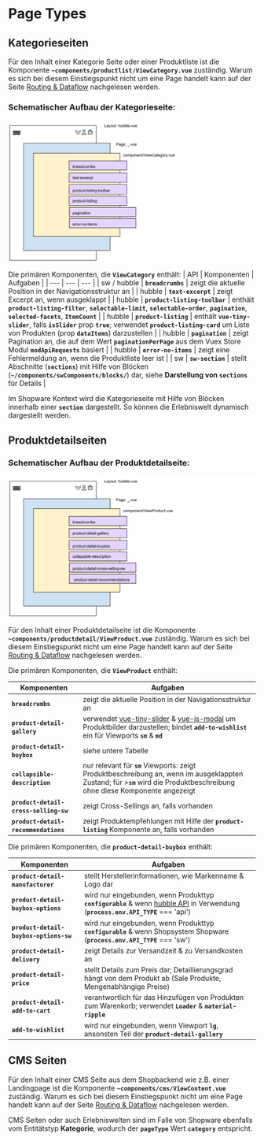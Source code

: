 # Page Types

## Kategorieseiten

Für den Inhalt einer Kategorie Seite oder einer Produktliste ist die Komponente __`~components/productlist/ViewCategory.vue`__ zuständig. 
Warum es sich bei diesem Einstiegspunkt nicht um eine Page handelt kann auf der 
Seite [Routing & Dataflow](/pwa/einfuehrung/routing.html#auflosen-von-dynamische-routen) nachgelesen werden.


### Schematischer Aufbau der Kategorieseite:
![Kategorieseite](./categorypages.svg) 

Die primären Komponenten, die __`ViewCategory`__ enthält:
| API | Komponenten | Aufgaben |
| --- | --- | --- | 
| sw / hubble | __`breadcrumbs`__ | zeigt die aktuelle Position in der Navigationsstruktur an |
| hubble | __`text-excerpt`__ | zeigt Excerpt an, wenn ausgeklappt |
| hubble | __`product-listing-toolbar`__ | enthält __`product-listing-filter`__, __`selectable-limit`__, __`selectable-order`__, __`pagination`__, __`selected-facets`__, __`ItemCount`__ |
| hubble | __`product-listing`__ | enthält __`vue-tiny-slider`__, falls __`isSlider`__ prop __`true`__; verwendet  __`product-listing-card`__ um Liste von Produkten (prop __`dataItems`__) darzustellen |
| hubble | __`pagination`__ | zeigt Pagination an, die auf dem Wert __`paginationPerPage`__ aus dem Vuex Store Modul __`modApiRequests`__ basiert |
| hubble | __`error-no-items`__ | zeigt eine Fehlermeldung an, wenn die Produktliste leer ist |
| sw | __`sw-section`__ | stellt Abschnitte (__`sections`__) mit Hilfe von Blöcken (__`~/components/swComponents/blocks/`__) dar, siehe __Darstellung von __`sections`____ für Details |

Im Shopware Kontext wird die Kategorieseite mit Hilfe von Blöcken innerhalb einer __`section`__ dargestellt. 
So können die Erlebniswelt dynamisch dargestellt werden.


## Produktdetailseiten

### Schematischer Aufbau der Produktdetailseite:
![Produktdetailseiten](./detailpage.svg) 

Für den Inhalt einer Produktdetailseite ist die Komponente __`~components/productdetail/ViewProduct.vue`__ zuständig. 
Warum es sich bei diesem Einstiegspunkt nicht um eine Page handelt kann auf der 
Seite [Routing & Dataflow](/pwa/einfuehrung/routing.html#auflosen-von-dynamische-routen) nachgelesen werden.

Die primären Komponenten, die __`ViewProduct`__ enthält:

| Komponenten | Aufgaben |
| --- | --- | 
| __`breadcrumbs`__ | zeigt die aktuelle Position in der Navigationsstruktur an |
| __`product-detail-gallery`__ | verwendet [vue-tiny-slider](https://www.npmjs.com/package/vue-tiny-slider) & [vue-js-modal](https://www.npmjs.com/package/vue-js-modal) um Produktbilder darzustellen; bindet __`add-to-wishlist`__ ein für Viewports __`sm`__ & __`md`__ |
| __`product-detail-buybox`__ | siehe untere Tabelle |
| __`collapsible-description`__ | nur relevant für __`sm`__ Viewports: zeigt Produktbeschreibung an, wenn im ausgeklappten Zustand; für >__`sm`__ wird die Produktbeschreibung ohne diese Komponente angezeigt  |
| __`product-detail-cross-selling-sw`__ | zeigt Cross-Sellings an, falls vorhanden |
| __`product-detail-recommendations`__ | zeigt Produktempfehlungen mit Hilfe der __`product-listing`__ Komponente an, falls vorhanden|


Die primären Komponenten, die __`product-detail-buybox`__ enthält:

| Komponenten | Aufgaben |
| --- | --- | 
| __`product-detail-manufacturer`__ | stellt Herstellerinformationen, wie Markenname & Logo dar |
| __`product-detail-buybox-options`__ | wird nur eingebunden, wenn Produkttyp __`configurable`__ & wenn [hubble API](../api) in Verwendung (__`process.env.API_TYPE`__ === 'api')|
| __`product-detail-buybox-options-sw`__ | wird nur eingebunden, wenn Produkttyp __`configurable`__ & wenn Shopsystem Shopware (__`process.env.API_TYPE`__ === 'sw')|
| __`product-detail-delivery`__ | zeigt Details zur Versandzeit & zu Versandkosten an |
| __`product-detail-price`__ | stellt Details zum Preis dar; Detaillierungsgrad hängt von dem Produkt ab (Sale Produkte, Mengenabhängige Preise) |
| __`product-detail-add-to-cart`__ | verantwortlich für das Hinzufügen von Produkten zum Warenkorb; verwendet __`Loader`__ & __`material-ripple`__ |
| __`add-to-wishlist`__ | wird nur eingebunden, wenn Viewport __`lg`__, ansonsten Teil der __`product-detail-gallery`__  |


## CMS Seiten

Für den Inhalt einer CMS Seite aus dem Shopbackend wie z.B. einer Landingpage ist die Komponente __`~components/cms/ViewContent.vue`__ zuständig. 
Warum es sich bei diesem Einstiegspunkt nicht um eine Page handelt kann auf der 
Seite [Routing & Dataflow](/pwa/einfuehrung/routing.html#auflosen-von-dynamische-routen) nachgelesen werden.

CMS Seiten oder auch Erlebniswelten sind im Falle von Shopware ebenfalls vom Entitätstyp __Kategorie__, wodurch der __`pageType`__ Wert __`category`__ entspricht.


